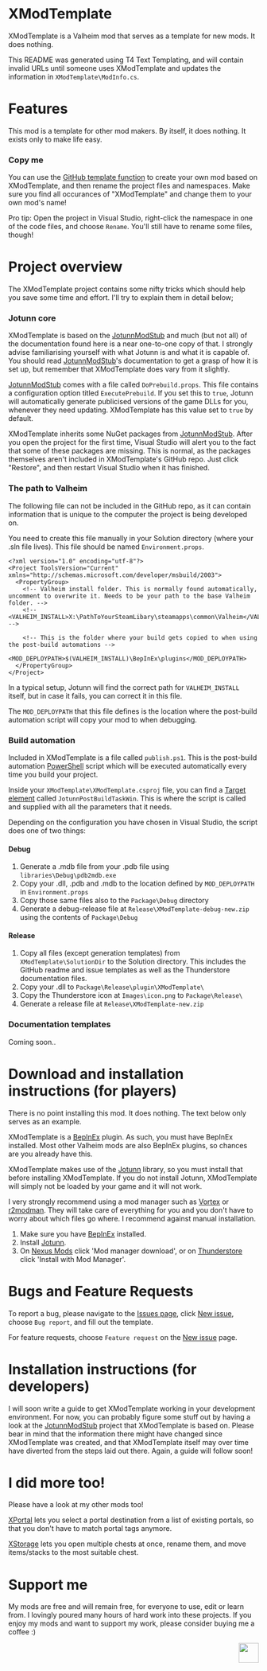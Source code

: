 # XModTemplate

XModTemplate is a Valheim mod that serves as a template for new mods. It does nothing.

This README was generated using T4 Text Templating, and will contain invalid URLs until someone uses XModTemplate and updates the information in `XModTemplate\ModInfo.cs`.

# Features

This mod is a template for other mod makers. By itself, it does nothing. It exists only to make life easy.

### Copy me

You can use the [GitHub template function](https://github.com/SpikeHimself/XModTemplate/generate) to create your own mod based on XModTemplate, and then rename the project files and namespaces.
Make sure you find all occurances of "XModTemplate" and change them to your own mod's name!

Pro tip: Open the project in Visual Studio, right-click the namespace in one of the code files, and choose `Rename`. You'll still have to rename some files, though!

# Project overview

The XModTemplate project contains some nifty tricks which should help you save some time and effort. I'll try to explain them in detail below;

### Jotunn core

XModTemplate is based on the [JotunnModStub](https://github.com/Valheim-Modding/JotunnModStub) and much (but not all) of the documentation found here is a near one-to-one copy of that.
I strongly advise familiarising yourself with what Jotunn is and what it is capable of. You should read [JotunnModStub](https://github.com/Valheim-Modding/JotunnModStub)'s documentation to get a grasp of how it is set up, but remember that XModTemplate does vary from it slightly.

[JotunnModStub](https://github.com/Valheim-Modding/JotunnModStub) comes with a file called `DoPrebuild.props`. This file contains a configuration option titled `ExecutePrebuild`. If you set this to `true`, Jotunn will automatically generate publicised versions of the game DLLs for you, whenever they need updating.
XModTemplate has this value set to  `true` by default.

XModTemplate inherits some NuGet packages from [JotunnModStub](https://github.com/Valheim-Modding/JotunnModStub). After you open the project for the first time, Visual Studio will alert you to the fact that some of these packages are missing. This is normal, as the packages themselves aren't included in XModTemplate's GitHub repo. Just click "Restore", and then restart Visual Studio when it has finished.

### The path to Valheim

The following file can not be included in the GitHub repo, as it can contain information that is unique to the computer the project is being developed on.

You need to create this file manually in your Solution directory (where your .sln file lives). This file should be named `Environment.props`.

```
<?xml version="1.0" encoding="utf-8"?>
<Project ToolsVersion="Current" xmlns="http://schemas.microsoft.com/developer/msbuild/2003">
  <PropertyGroup>
    <!-- Valheim install folder. This is normally found automatically, uncomment to overwrite it. Needs to be your path to the base Valheim folder. -->
    <!-- <VALHEIM_INSTALL>X:\PathToYourSteamLibary\steamapps\common\Valheim</VALHEIM_INSTALL> -->

    <!-- This is the folder where your build gets copied to when using the post-build automations -->
    <MOD_DEPLOYPATH>$(VALHEIM_INSTALL)\BepInEx\plugins</MOD_DEPLOYPATH>
  </PropertyGroup>
</Project>
```

In a typical setup, Jotunn will find the correct path for `VALHEIM_INSTALL` itself, but in case it fails, you can correct it in this file.

The `MOD_DEPLOYPATH` that this file defines is the location where the post-build automation script will copy your mod to when debugging.


### Build automation

Included in XModTemplate is a file called `publish.ps1`. This is the post-build automation [PowerShell](https://learn.microsoft.com/en-us/powershell/) script which will be executed automatically every time you build your project.

Inside your `XModTemplate\XModTemplate.csproj` file, you can find a [Target element](https://learn.microsoft.com/en-us/visualstudio/msbuild/target-element-msbuild?view=vs-2022) called `JotunnPostBuildTaskWin`. This is where the script is called and supplied with all the parameters that it needs.

Depending on the configuration you have chosen in Visual Studio, the script does one of two things:

#### Debug

1. Generate a .mdb file from your .pdb file using `libraries\Debug\pdb2mdb.exe`
2. Copy your .dll, .pdb and .mdb to the location defined by `MOD_DEPLOYPATH` in `Environment.props`
3. Copy those same files also to the `Package\Debug` directory
4. Generate a debug-release file at `Release\XModTemplate-debug-new.zip` using the contents of `Package\Debug`


#### Release

1. Copy all files (except generation templates) from `XModTemplate\SolutionDir` to the Solution directory. This includes the GitHub readme and issue templates as well as the Thunderstore documentation files.
2. Copy your .dll to `Package\Release\plugin\XModTemplate\`
3. Copy the Thunderstore icon at `Images\icon.png` to `Package\Release\`
4. Generate a release file at `Release\XModTemplate-new.zip`


### Documentation templates

Coming soon..


# Download and installation instructions (for players)

There is no point installing this mod. It does nothing. The text below only serves as an example.

XModTemplate is a [BepInEx](https://valheim.thunderstore.io/package/denikson/BepInExPack_Valheim/) plugin. As such, you must have BepInEx installed. Most other Valheim mods are also BepInEx plugins, so chances are you already have this.

XModTemplate makes use of the [Jotunn](https://www.nexusmods.com/valheim/mods/1138) library, so you must install that before installing XModTemplate. If you do not install Jotunn, XModTemplate will simply not be loaded by your game and it will not work.

I very strongly recommend using a mod manager such as [Vortex](https://www.nexusmods.com/site/mods/1) or [r2modman](https://valheim.thunderstore.io/package/ebkr/r2modman/). They will take care of everything for you and you don't have to worry about which files go where. I recommend against manual installation.
1. Make sure you have [BepInEx](https://valheim.thunderstore.io/package/denikson/BepInExPack_Valheim/) installed.
2. Install [Jotunn](https://www.nexusmods.com/valheim/mods/1138).
3. On [Nexus Mods](https://www.nexusmods.com/valheim/mods/-1) click 'Mod manager download', or on [Thunderstore](https://valheim.thunderstore.io/package/SpikeHimself/XModTemplate/) click 'Install with Mod Manager'.



# Bugs and Feature Requests

To report a bug, please navigate to the [Issues page](https://github.com/SpikeHimself/XModTemplate/issues), click [New issue](https://github.com/SpikeHimself/XModTemplate/issues/new/choose), choose `Bug report`, and fill out the template.

For feature requests, choose `Feature request` on the [New issue](https://github.com/SpikeHimself/XModTemplate/issues/new/choose) page.


# Installation instructions (for developers)

I will soon write a guide to get XModTemplate working in your development environment. For now, you can probably figure some stuff out by having a look at the [JotunnModStub](https://github.com/Valheim-Modding/JotunnModStub) project that XModTemplate is based on. Please bear in mind that the information there might have changed since XModTemplate was created, and that XModTemplate itself may over time have diverted from the steps laid out there. Again, a guide will follow soon!


# I did more too!

Please have a look at my other mods too! 

[XPortal](https://www.nexusmods.com/valheim/mods/2239) lets you select a portal destination from a list of existing portals, so that you don't have to match portal tags anymore.

[XStorage](https://www.nexusmods.com/valheim/mods/2290) lets you open multiple chests at once, rename them, and move items/stacks to the most suitable chest.


# Support me

My mods are free and will remain free, for everyone to use, edit or learn from. I lovingly poured many hours of hard work into these projects. If you enjoy my mods and want to support my work, please consider buying me a coffee :)

[<img src="https://cdn.buymeacoffee.com/buttons/v2/default-yellow.png" height="40" align="right" />](https://www.buymeacoffee.com/SpikeHimself)
